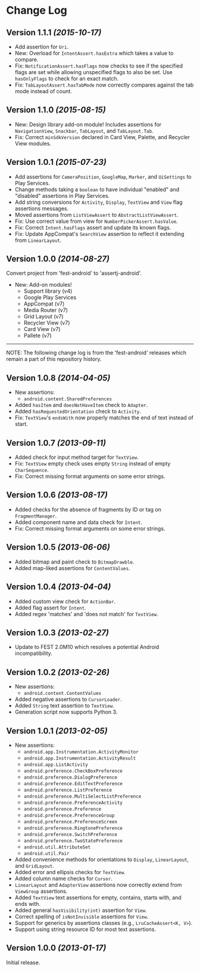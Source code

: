 Change Log
==========

Version 1.1.1 *(2015-10-17)*
----------------------------

 * Add assertion for `Uri`.
 * New: Overload for `IntentAssert.hasExtra` which takes a value to compare.
 * Fix: `NotificationAssert.hasFlags` now checks to see if the specified flags are set while allowing
   unspecified flags to also be set. Use `hasOnlyFlags` to check for an exact match.
 * Fix: `TabLayoutAssert.hasTabMode` now correctly compares against the tab mode instead of count.


Version 1.1.0 *(2015-08-15)*
----------------------------

 * New: Design library add-on module! Includes assertions for `NavigationView`, `Snackbar`,
   `TabLayout`, and `TabLayout.Tab`.
 * Fix: Correct `minSdkVersion` declared in Card View, Palette, and Recycler View modules.


Version 1.0.1 *(2015-07-23)*
----------------------------

 * Add assertions for `CameraPosition`, `GoogleMap`, `Marker`, and `UiSettings` to Play Services.
 * Change methods taking a `boolean` to have individual "enabled" and "disabled" assertions in
   Play Services.
 * Add string conversions for `Activity`, `Display`, `TextView` and `View` flag assertions messages.
 * Moved assertions from `ListViewAssert` to `AbstractListViewAssert`.
 * Fix: Use correct value from view for `NumberPickerAssert.hasValue`.
 * Fix: Correct `Intent.hasFlags` assert and update its known flags.
 * Fix: Update AppCompat's `SearchView` assertion to reflect it extending from `LinearLayout`.


Version 1.0.0 *(2014-08-27)*
----------------------------

Convert project from 'fest-android' to 'assertj-android'.

 * New: Add-on modules!
   * Support library (v4)
   * Google Play Services
   * AppCompat (v7)
   * Media Router (v7)
   * Grid Layout (v7)
   * Recycler View (v7)
   * Card View (v7)
   * Pallete (v7)


----

NOTE: The following change log is from the 'fest-android' releases which remain
a part of this repository history.

Version 1.0.8 *(2014-04-05)*
----------------------------

 * New assertions:
   * `android.content.SharedPreferences`
 * Added `hasItem` and `doesNotHaveItem` check to `Adapter`.
 * Added `hasRequestedOrientation` check to `Activity`.
 * Fix: `TextView`'s `endsWith` now properly matches the end of text instead of start.


Version 1.0.7 *(2013-09-11)*
----------------------------

 * Added check for input method target for `TextView`.
 * Fix: `TextView` empty check uses empty `String` instead of empty `CharSequence`.
 * Fix: Correct missing format arguments on some error strings.


Version 1.0.6 *(2013-08-17)*
----------------------------

 * Added checks for the absence of fragments by ID or tag on `FragmentManager`.
 * Added component name and data check for `Intent`.
 * Fix: Correct missing format arguments on some error strings.


Version 1.0.5 *(2013-06-06)*
----------------------------

 * Added bitmap and paint check to `BitmapDrawble`.
 * Added map-liked assertions for `ContentValues`.


Version 1.0.4 *(2013-04-04)*
----------------------------

 * Added custom view check for `ActionBar`.
 * Added flag assert for `Intent`.
 * Added regex 'matches' and 'does not match' for `TextView`.


Version 1.0.3 *(2013-02-27)*
----------------------------

 * Update to FEST 2.0M10 which resolves a potential Android incompatibility.


Version 1.0.2 *(2013-02-26)*
----------------------------

 * New assertions:
   * `android.content.ContentValues`
 * Added negative assertions to `CursorLoader`.
 * Added `String` text assertion to `TextView`.
 * Generation script now supports Python 3.


Version 1.0.1 *(2013-02-05)*
----------------------------

 * New assertions:
   * `android.app.Instrumentation.ActivityMonitor`
   * `android.app.Instrumentation.ActivityResult`
   * `android.app.ListActivity`
   * `android.preference.CheckBoxPreference`
   * `android.preference.DialogPreference`
   * `android.preference.EditTextPreference`
   * `android.preference.ListPreference`
   * `android.preference.MultiSelectListPreference`
   * `android.preference.PreferenceActivity`
   * `android.preference.Preference`
   * `android.preference.PreferenceGroup`
   * `android.preference.PreferenceScreen`
   * `android.preference.RingtonePreference`
   * `android.preference.SwitchPreference`
   * `android.preference.TwoStatePreference`
   * `android.util.AttributeSet`
   * `android.util.Pair`
 * Added convenience methods for orientations to `Display`, `LinearLayout`, and
   `GridLayout`.
 * Added error and ellipsis checks for `TextView`.
 * Added column name checks for `Cursor`.
 * `LinearLayout` and `AdapterView` assertions now correctly extend from `ViewGroup` assertions.
 * Added `TextView` text assertions for empty, contains, starts with, and ends with.
 * Added general `hasVisibility(int)` assertion for `View`.
 * Correct spelling of `isNotInvisible` assertions for `View`.
 * Support for generics by assertions classes (e.g., `LruCacheAssert<K, V>`).
 * Support using string resource ID for most text assertions.


Version 1.0.0 *(2013-01-17)*
----------------------------

Initial release.
